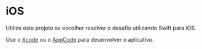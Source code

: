# iOS

Utilize este projeto se escolher resolver o desafio utilizando Swift para iOS.

Use o [Xcode](https://developer.apple.com/xcode/) ou o [AppCode](https://www.jetbrains.com/objc/) para desenvolver o aplicativo.
